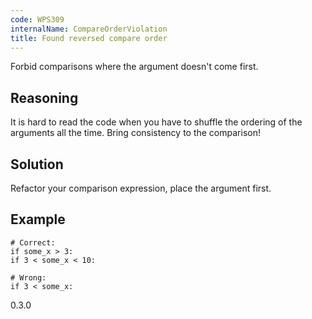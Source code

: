 ```yaml
---
code: WPS309
internalName: CompareOrderViolation
title: Found reversed compare order
---
```


Forbid comparisons where the argument doesn't come first.

## Reasoning
It is hard to read the code when you have to shuffle the ordering of
the arguments all the time. Bring consistency to the comparison\!

## Solution
Refactor your comparison expression, place the argument first.

## Example

    # Correct:
    if some_x > 3:
    if 3 < some_x < 10:
    
    # Wrong:
    if 3 < some_x:

<div class="versionadded">

0.3.0

</div>